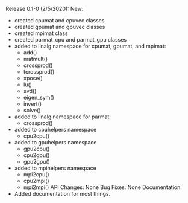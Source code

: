 Release 0.1-0 (2/5/2020):
New:
  * created cpumat and cpuvec classes
  * created gpumat and gpuvec classes
  * created mpimat class
  * created parmat_cpu and parmat_gpu classes
  * added to linalg namespace for cpumat, gpumat, and mpimat:
      - add()
      - matmult()
      - crossprod()
      - tcrossprod()
      - xpose()
      - lu()
      - svd()
      - eigen_sym()
      - invert()
      - solve()
  * added to linalg namespace for parmat:
      - crossprod()
  * added to cpuhelpers namespace
      - cpu2cpu()
  * added to gpuhelpers namespace
      - gpu2cpu()
      - cpu2gpu()
      - gpu2gpu()
  * added to mpihelpers namespace
      - mpi2cpu()
      - cpu2mpi()
      - mpi2mpi()
API Changes: None
Bug Fixes: None
Documentation:
  * Added documentation for most things.
